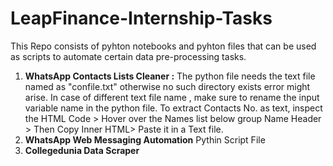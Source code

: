 # LeapFinance-Internship-Tasks
This Repo consists of pyhton notebooks and pyhton files that can be used as scripts to automate certain data pre-processing tasks.

1. **WhatsApp Contacts Lists Cleaner :** The python file needs the text file named as "confile.txt" otherwise no such directory exists error might arise. In case of different text file name , make sure to rename the input variable name in the python file. To extract Contacts No. as text, inspect the HTML Code > Hover over the Names list below group Name Header > Then Copy Inner HTML> Paste it in a Text file. 
2. **WhatsApp Web Messaging Automation** Pythin Script File
3. **Collegedunia Data Scraper**
